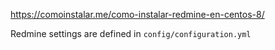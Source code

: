 https://comoinstalar.me/como-instalar-redmine-en-centos-8/

Redmine settings are defined in `config/configuration.yml`
